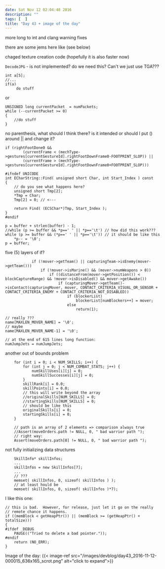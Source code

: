 ```yaml
---
date: Sat Nov 12 02:04:48 2016
description: ""
tags: [  ]
title: "Day 43 + image of the day"
---
```

more long to int and clang warning fixes

there are some jems here like (see below)

chaged texture creation code (hopefully it is also faster now)

`DecodeJPG` - is not implemented? do we need this? Can't we just use TGA???

~~~
int a[5];
//...
if(a)
     do stuff
~~~

or
~~~
UNSIGNED long currentPacket  = numPackets;
while (--currentPacket >= 0)
{
    //do stuff
}
~~~

no parenthesis, what should I think there? is it intended or should I put () around || and change it?
~~~
if (rightFootDone0 &&
        (currentFrame < (mechType->gestures[currentGestureId].rightFootDownFrame0-FOOTPRINT_SLOP)) ||
        (currentFrame > (mechType->gestures[currentGestureId].rightFootDownFrame0+FOOTPRINT_SLOP)))
~~~

~~~
#ifndef UNICODE
int ECharString::Find( unsigned short Char, int Start_Index ) const
{
    // do you see what happens here?
    unsigned short Tmp[2];
    *Tmp = Char;
    Tmp[2] = 0; // <---

    return Find( (ECSChar*)Tmp, Start_Index );
}
#endif
~~~


~~~
p = buffer + strlen(buffer) - 1;
//while (p >= buffer && *p==' ' || *p=='\t') // how did this work???
while (p >= buffer && (*p==' ' || *p=='\t')) // it should be like this
    *p-- = '\0';
p = buffer;
~~~



five (5) layers of if?
~~~
			if (!mover->getTeam() || capturingTeam->isEnemy(mover->getTeam()))
				if (!mover->isMarine() && (mover->numWeapons > 0))
					if ((distanceFrom(mover->getPosition()) < blockCaptureRange) && !mover->isDisabled() && mover->getAwake())
						if (capturingMover->getTeam()->isContact(capturingMover, mover, CONTACT_CRITERIA_VISUAL_OR_SENSOR + CONTACT_CRITERIA_ENEMY + CONTACT_CRITERIA_NOT_DISABLED))
							if (blockerList)
								blockerList[numBlockers++] = mover;
							else
								return(1);
~~~

~~~
// really ???
name[MAXLEN_MOVER_NAME] = '\0';
// maybe
name[MAXLEN_MOVER_NAME-1] = '\0';
~~~

~~~
// at the end of 615 lines long function:
numJumpJets = numJumpJets;
~~~

another out of bounds problem
~~~
	for (int i = 0; i < NUM_SKILLS; i++) {
		for (int j = 0; j < NUM_COMBAT_STATS; j++) {
			numSkillUses[i][j] = 0;
			numSkillSuccesses[i][j] = 0;
		}
		skillRank[i] = 0.0;
		skillPoints[i] = 0.0;
        // this will write beyond the array
		//originalSkills[NUM_SKILLS] = 0;
		//startingSkills[NUM_SKILLS] = 0;
        // should be like this
		originalSkills[i] = 0;
		startingSkills[i] = 0;
	}
~~~

~~~
    // path is an array of 2 elements => comparison always true
	//Assert(moveOrders.path != NULL, 0, " bad warrior path ");
    // right way:
	Assert(moveOrders.path[0] != NULL, 0, " bad warrior path ");
~~~

not fully initializing data structures
~~~
    SkillInfo* skillInfos;
    ...
    skillInfos = new SkillInfos[7];
    ...
    // ???
	memset( skillInfos, 0, sizeof( skillInfos ) );
    // at least hould be
	memset( skillInfos, 0, sizeof( skillInfos )*7);
~~~

I like this one:
```
// this is bad.  However, for release, just let it go on the really
// remote chance it happens.
if ((memBlock < getHeapPtr()) || (memBlock >= (getHeapPtr() + totalSize)))
{
#ifdef _DEBUG
    PAUSE(("Tried to delete a bad pointer."));
#endif
    return (NO_ERR);
}
```

Image of the day: {{< image-ref src="/images/devblog/day43_2016-11-12-000015_636x165_scrot.png" alt="click to expand">}}
